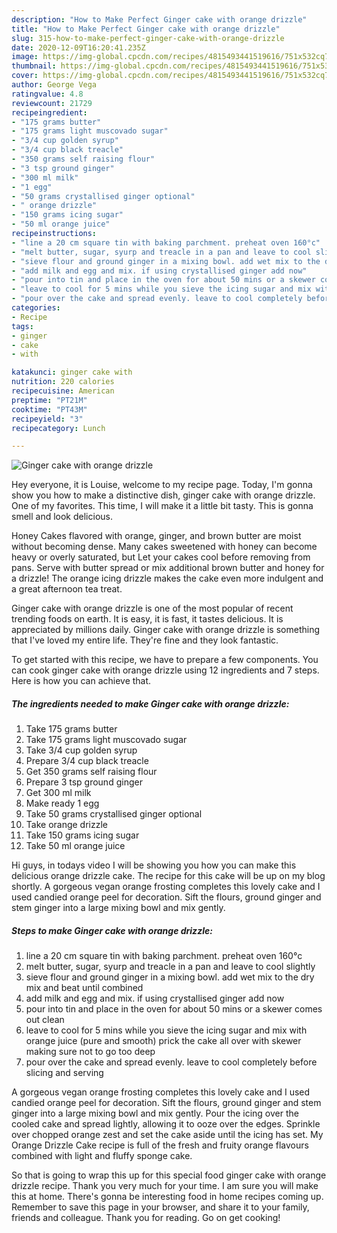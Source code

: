 ```yaml
---
description: "How to Make Perfect Ginger cake with orange drizzle"
title: "How to Make Perfect Ginger cake with orange drizzle"
slug: 315-how-to-make-perfect-ginger-cake-with-orange-drizzle
date: 2020-12-09T16:20:41.235Z
image: https://img-global.cpcdn.com/recipes/4815493441519616/751x532cq70/ginger-cake-with-orange-drizzle-recipe-main-photo.jpg
thumbnail: https://img-global.cpcdn.com/recipes/4815493441519616/751x532cq70/ginger-cake-with-orange-drizzle-recipe-main-photo.jpg
cover: https://img-global.cpcdn.com/recipes/4815493441519616/751x532cq70/ginger-cake-with-orange-drizzle-recipe-main-photo.jpg
author: George Vega
ratingvalue: 4.8
reviewcount: 21729
recipeingredient:
- "175 grams butter"
- "175 grams light muscovado sugar"
- "3/4 cup golden syrup"
- "3/4 cup black treacle"
- "350 grams self raising flour"
- "3 tsp ground ginger"
- "300 ml milk"
- "1 egg"
- "50 grams crystallised ginger optional"
- " orange drizzle"
- "150 grams icing sugar"
- "50 ml orange juice"
recipeinstructions:
- "line a 20 cm square tin with baking parchment. preheat oven 160°c"
- "melt butter, sugar, syurp and treacle in a pan and leave to cool slightly"
- "sieve flour and ground ginger in a mixing bowl. add wet mix to the dry mix and beat until combined"
- "add milk and egg and mix. if using crystallised ginger add now"
- "pour into tin and place in the oven for about 50 mins or a skewer comes out clean"
- "leave to cool for 5 mins while you sieve the icing sugar and mix with orange juice (pure and smooth) prick the cake all over with skewer making sure not to go too deep"
- "pour over the cake and spread evenly. leave to cool completely before slicing and serving"
categories:
- Recipe
tags:
- ginger
- cake
- with

katakunci: ginger cake with 
nutrition: 220 calories
recipecuisine: American
preptime: "PT21M"
cooktime: "PT43M"
recipeyield: "3"
recipecategory: Lunch

---
```



![Ginger cake with orange drizzle](https://img-global.cpcdn.com/recipes/4815493441519616/751x532cq70/ginger-cake-with-orange-drizzle-recipe-main-photo.jpg)

Hey everyone, it is Louise, welcome to my recipe page. Today, I'm gonna show you how to make a distinctive dish, ginger cake with orange drizzle. One of my favorites. This time, I will make it a little bit tasty. This is gonna smell and look delicious.

Honey Cakes flavored with orange, ginger, and brown butter are moist without becoming dense. Many cakes sweetened with honey can become heavy or overly saturated, but Let your cakes cool before removing from pans. Serve with butter spread or mix additional brown butter and honey for a drizzle! The orange icing drizzle makes the cake even more indulgent and a great afternoon tea treat.

Ginger cake with orange drizzle is one of the most popular of recent trending foods on earth. It is easy, it is fast, it tastes delicious. It is appreciated by millions daily. Ginger cake with orange drizzle is something that I've loved my entire life. They're fine and they look fantastic.


To get started with this recipe, we have to prepare a few components. You can cook ginger cake with orange drizzle using 12 ingredients and 7 steps. Here is how you can achieve that.

<!--inarticleads1-->

##### The ingredients needed to make Ginger cake with orange drizzle:

1. Take 175 grams butter
1. Take 175 grams light muscovado sugar
1. Take 3/4 cup golden syrup
1. Prepare 3/4 cup black treacle
1. Get 350 grams self raising flour
1. Prepare 3 tsp ground ginger
1. Get 300 ml milk
1. Make ready 1 egg
1. Take 50 grams crystallised ginger optional
1. Take  orange drizzle
1. Take 150 grams icing sugar
1. Take 50 ml orange juice


Hi guys, in todays video I will be showing you how you can make this delicious orange drizzle cake. The recipe for this cake will be up on my blog shortly. A gorgeous vegan orange frosting completes this lovely cake and I used candied orange peel for decoration. Sift the flours, ground ginger and stem ginger into a large mixing bowl and mix gently. 

<!--inarticleads2-->

##### Steps to make Ginger cake with orange drizzle:

1. line a 20 cm square tin with baking parchment. preheat oven 160°c
1. melt butter, sugar, syurp and treacle in a pan and leave to cool slightly
1. sieve flour and ground ginger in a mixing bowl. add wet mix to the dry mix and beat until combined
1. add milk and egg and mix. if using crystallised ginger add now
1. pour into tin and place in the oven for about 50 mins or a skewer comes out clean
1. leave to cool for 5 mins while you sieve the icing sugar and mix with orange juice (pure and smooth) prick the cake all over with skewer making sure not to go too deep
1. pour over the cake and spread evenly. leave to cool completely before slicing and serving


A gorgeous vegan orange frosting completes this lovely cake and I used candied orange peel for decoration. Sift the flours, ground ginger and stem ginger into a large mixing bowl and mix gently. Pour the icing over the cooled cake and spread lightly, allowing it to ooze over the edges. Sprinkle over chopped orange zest and set the cake aside until the icing has set. My Orange Drizzle Cake recipe is full of the fresh and fruity orange flavours combined with light and fluffy sponge cake. 

So that is going to wrap this up for this special food ginger cake with orange drizzle recipe. Thank you very much for your time. I am sure you will make this at home. There's gonna be interesting food in home recipes coming up. Remember to save this page in your browser, and share it to your family, friends and colleague. Thank you for reading. Go on get cooking!
